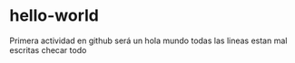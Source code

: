 # hello-world
Primera actividad en github será un hola mundo
todas
las lineas
estan mal
escritas
checar todo
